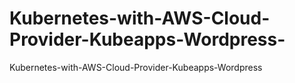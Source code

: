 # Kubernetes-with-AWS-Cloud-Provider-Kubeapps-Wordpress-
Kubernetes-with-AWS-Cloud-Provider-Kubeapps-Wordpress
